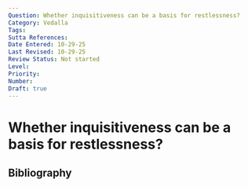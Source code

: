 ```yaml
---
Question: Whether inquisitiveness can be a basis for restlessness?
Category: Vedalla
Tags: 
Sutta References: 
Date Entered: 10-29-25
Last Revised: 10-29-25
Review Status: Not started
Level: 
Priority: 
Number: 
Draft: true
---
```


# Whether inquisitiveness can be a basis for restlessness?

## Bibliography

<!-- 

Notes:



-->